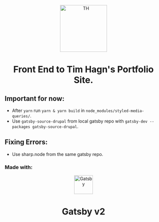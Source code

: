 <p align="center">
  <a href="https://timhagn.com">
    <img alt="TH" src="https://be.timhagn.com/themes/custom/thstark/logo.svg" width="150" />
  </a>
</p>
<h1 align="center">
  Front End to Tim Hagn's Portfolio Site.
</h1>

## Important for now:

* After `yarn` run `yarn & yarn build` in `node_modules/styled-media-queries/`.
* Use `gatsby-source-drupal` from local gatsby repo with `gatsby-dev --packages gatsby-source-drupal`.

## Fixing Errors:

* Use sharp.node from the same gatsby repo.  


### Made with:

<p align="center">
  <a href="https://gatsbyjs.org">
    <img alt="Gatsby" src="https://www.gatsbyjs.org/monogram.svg" width="60" />
  </a>
</p>
<h1 align="center">
  Gatsby v2
</h1>

